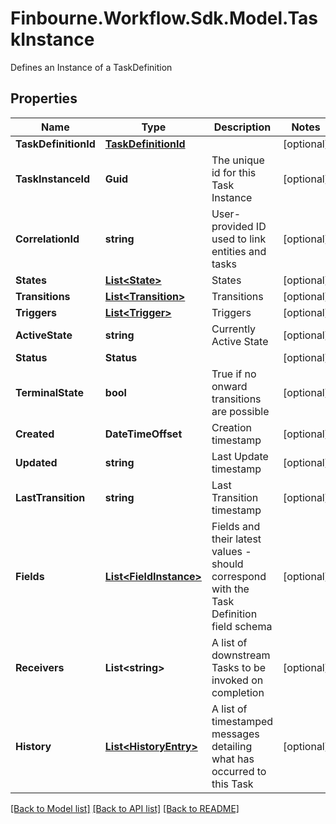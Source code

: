 # Finbourne.Workflow.Sdk.Model.TaskInstance
Defines an Instance of a TaskDefinition

## Properties

Name | Type | Description | Notes
------------ | ------------- | ------------- | -------------
**TaskDefinitionId** | [**TaskDefinitionId**](TaskDefinitionId.md) |  | [optional] 
**TaskInstanceId** | **Guid** | The unique id for this Task Instance | [optional] 
**CorrelationId** | **string** | User-provided ID used to link entities and tasks | [optional] 
**States** | [**List&lt;State&gt;**](State.md) | States | [optional] 
**Transitions** | [**List&lt;Transition&gt;**](Transition.md) | Transitions | [optional] 
**Triggers** | [**List&lt;Trigger&gt;**](Trigger.md) | Triggers | [optional] 
**ActiveState** | **string** | Currently Active State | [optional] 
**Status** | **Status** |  | [optional] 
**TerminalState** | **bool** | True if no onward transitions are possible | [optional] 
**Created** | **DateTimeOffset** | Creation timestamp | [optional] 
**Updated** | **string** | Last Update timestamp | [optional] 
**LastTransition** | **string** | Last Transition timestamp | [optional] 
**Fields** | [**List&lt;FieldInstance&gt;**](FieldInstance.md) | Fields and their latest values - should correspond with the Task Definition field schema | [optional] 
**Receivers** | **List&lt;string&gt;** | A list of downstream Tasks to be invoked on completion | [optional] 
**History** | [**List&lt;HistoryEntry&gt;**](HistoryEntry.md) | A list of timestamped messages detailing what has occurred to this Task | [optional] 

[[Back to Model list]](../README.md#documentation-for-models) [[Back to API list]](../README.md#documentation-for-api-endpoints) [[Back to README]](../README.md)

